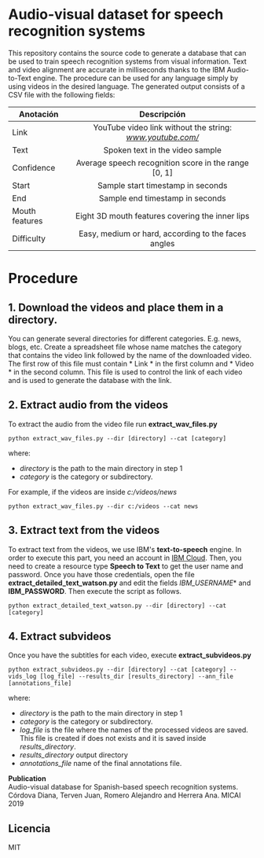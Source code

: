 # Audio-visual dataset for speech recognition systems
This repository contains the source code to generate a database that can be used to train speech recognition systems from visual information. Text and video alignment are accurate in milliseconds thanks to the IBM Audio-to-Text engine.
The procedure can be used for any language simply by using videos in the desired language.
The generated output consists of a CSV file with the following fields:

| Anotación        | Descripción  | 
| ------------- |:-------------:|
| Link          | YouTube video link without the string: *www.youtube.com/*		 |
| Text          | Spoken text in the video sample						         |
| Confidence    | Average speech recognition score in the range [0, 1]		     |
| Start         | Sample start timestamp in seconds				                 |
| End			| Sample end timestamp in seconds								 |
| Mouth features| Eight 3D mouth features covering the inner lips		         |
| Difficulty     | Easy, medium or hard, according to the faces angles            |


# Procedure

## 1. Download the videos and place them in a directory.
You can generate several directories for different categories. E.g. news, blogs, etc.
Create a spreadsheet file whose name matches the category that contains the video link
followed by the name of the downloaded video. The first row of this file must contain * Link * in the first column and * Video * in the second column. This file is used to control the link of each video
and is used to generate the database with the link.


## 2. Extract audio from the videos
To extract the audio from the video file run **extract_wav_files.py**
```
python extract_wav_files.py --dir [directory] --cat [category]
```
where:
- *directory* is the path to the main directory in step 1   
- *category* is the category or subdirectory. 

For example, if the videos are inside *c:/videos/news* 
```
python extract_wav_files.py --dir c:/videos --cat news
```

## 3. Extract text from the videos
To extract text from the videos, we use IBM's **text-to-speech** engine.
In order to execute this part, you need an account in [IBM Cloud](https://idaas.iam.ibm.com/idaas/mtfim/sps/authsvc?PolicyId=urn:ibm:security:authentication:asf:basicldapuser). 
Then, you need to create a resource type **Speech to Text** to get the user name and password.
Once you have those credentials, open the file **extract_detailed_text_watson.py** and edit the fields *IBM_USERNAME** and **IBM_PASSWORD**. Then execute the script as follows.
```
python extract_detailed_text_watson.py --dir [directory] --cat [category]
```

## 4. Extract subvideos
Once you have the subtitles for each video, execute **extract_subvideos.py**
```
python extract_subvideos.py --dir [directory] --cat [category] --vids_log [log_file] --results_dir [results_directory] --ann_file [annotations_file]
```
where:
- *directory* is the path to the main directory in step 1   
- *category* is the category or subdirectory. 
- *log_file* is the file where the names of the processed videos are saved. This file is created if does not exists and it is saved inside *results_directory*.
- *results_directory* output directory
- *annotations_file* name of the final annotations file.

**Publication**  
Audio-visual database for Spanish-based speech recognition systems.   
Córdova Diana, Terven Juan, Romero Alejandro and Herrera Ana.
MICAI 2019


Licencia
----

MIT
